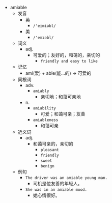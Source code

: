 - amiable
  - 发音
    - 英
      - `/'eɪmiəbl/`
    - 美
      - `/'emɪəbl/`
  - 词义
    - adj.
      - 可爱的；友好的，和蔼的，亲切的
        - `friendly and easy to like`
  - 记忆
    - ami(爱) + able(能…的) → 可爱的
  - 同根词
    - adv.
      - `amiably`
        - 亲切地；和蔼可亲地
    - n.
      - `amiability`
        - 可爱；和蔼可亲；友善
      - `amiableness`
        - 和蔼可亲
  - 近义词
    - adj.
      - 和蔼可亲的，亲切的
        - `pleasant`
        - `friendly`
        - `sweet`
        - `benign`
  - 例句
    - `The driver was an amiable young man.`
      - 司机是位友善的年轻人。
    - `She was in an amiable mood.`
      - 她心情很好。


